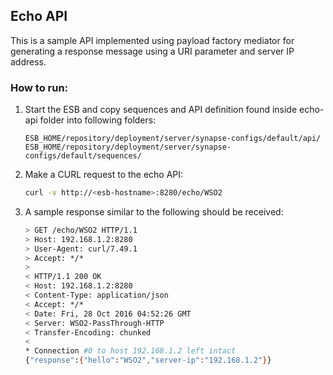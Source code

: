 ## Echo API

This is a sample API implemented using payload factory mediator for generating a response message using a URI parameter and server IP address.

### How to run:

1. Start the ESB and copy sequences and API definition found inside echo-api folder into following folders:
    ```
    ESB_HOME/repository/deployment/server/synapse-configs/default/api/
    ESB_HOME/repository/deployment/server/synapse-configs/default/sequences/
    ```
2. Make a CURL request to the echo API:

    ```bash
    curl -v http://<esb-hostname>:8280/echo/WSO2
    ```

3. A sample response similar to the following should be received:

    ```bash
    > GET /echo/WSO2 HTTP/1.1
    > Host: 192.168.1.2:8280
    > User-Agent: curl/7.49.1
    > Accept: */*
    >
    < HTTP/1.1 200 OK
    < Host: 192.168.1.2:8280
    < Content-Type: application/json
    < Accept: */*
    < Date: Fri, 28 Oct 2016 04:52:26 GMT
    < Server: WSO2-PassThrough-HTTP
    < Transfer-Encoding: chunked
    <
    * Connection #0 to host 192.168.1.2 left intact
    {"response":{"hello":"WSO2","server-ip":"192.168.1.2"}}
    ```